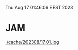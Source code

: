 Thu Aug 17 01:46:06 EEST 2023
# JAM
<a href='./cache/202308/17_01.log'>./cache/202308/17_01.log</a>
